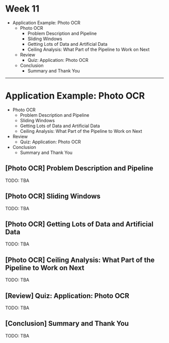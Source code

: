 Week 11
=======

- Application Example: Photo OCR
    - Photo OCR
        - Problem Description and Pipeline
        - Sliding Windows
        - Getting Lots of Data and Artificial Data
        - Ceiling Analysis: What Part of the Pipeline to Work on Next
    - Review
        - Quiz: Application: Photo OCR
    - Conclusion
        - Summary and Thank You

--------------------------------------------------------------------------------

Application Example: Photo OCR
==============================

- Photo OCR
    - Problem Description and Pipeline
    - Sliding Windows
    - Getting Lots of Data and Artificial Data
    - Ceiling Analysis: What Part of the Pipeline to Work on Next
- Review
    - Quiz: Application: Photo OCR
- Conclusion
    - Summary and Thank You

\[Photo OCR] Problem Description and Pipeline
---------------------------------------------

TODO: TBA

\[Photo OCR] Sliding Windows
----------------------------

TODO: TBA

\[Photo OCR] Getting Lots of Data and Artificial Data
-----------------------------------------------------

TODO: TBA

\[Photo OCR] Ceiling Analysis: What Part of the Pipeline to Work on Next
------------------------------------------------------------------------

TODO: TBA

\[Review] Quiz: Application: Photo OCR
--------------------------------------

TODO: TBA

\[Conclusion] Summary and Thank You
-----------------------------------

TODO: TBA

